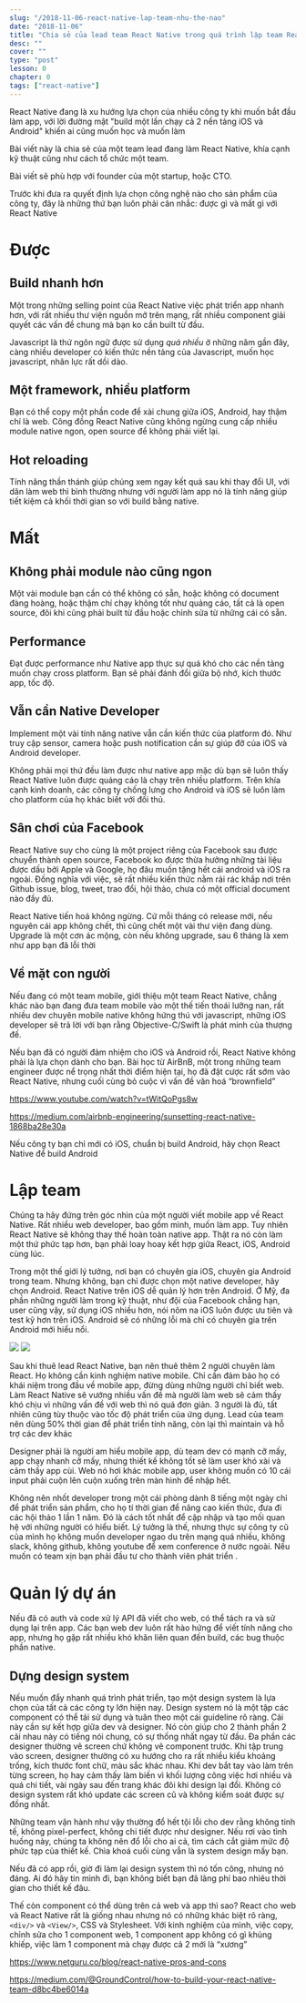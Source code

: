 ```yaml
---
slug: "/2018-11-06-react-native-lap-team-nhu-the-nao"
date: "2018-11-06"
title: "Chia sẻ của lead team React Native trong quá trình lập team React Native"
desc: ""
cover: ""
type: "post"
lesson: 0
chapter: 0
tags: ["react-native"]
---
```


React Native đang là xu hướng lựa chọn của nhiều công ty khi muốn bắt đầu làm app, với lời đường mật "build một lần chạy cả 2 nền tảng iOS và Android" khiến ai cũng muốn học và muốn làm

Bài viết này là chia sẻ của một team lead đang làm React Native, khía cạnh kỹ thuật cũng như cách tổ chức một team.

Bài viết sẽ phù hợp với founder của một startup, hoặc CTO.

Trước khi đưa ra quyết định lựa chọn công nghệ nào cho sản phẩm của công ty, đây là những thứ bạn luôn phải cân nhắc: được gì và mất gì với React Native

# Được

## Build nhanh hơn
Một trong những selling point của React Native việc phát triển app nhanh hơn, với rất nhiều thư viện nguồn mở trên mạng, rất nhiều component giải quyết các vấn đề chung mà bạn ko cần built từ đầu.

Javascript là thứ ngôn ngữ được sử dụng *quá nhiều* ở những năm gần đây, càng nhiều developer có kiến thức nền tảng của Javascript, muốn học javascript, nhân lực rất dồi dào.

## Một framework, nhiều platform

Bạn có thể copy một phần code để xài chung giữa iOS, Android, hay thậm chí là web. Công đồng React Native cũng không ngừng cung cấp nhiều module native ngon, open source để không phải viết lại.

## Hot reloading

Tính năng thần thánh giúp chúng xem ngay kết quả sau khi thay đổi UI, với dân làm web thì bình thường nhưng với người làm app nó là tính năng giúp tiết kiệm cả khối thời gian so với build bằng native.

# Mất
## Không phải module nào cũng ngon

Một vài module bạn cần có thể không có sẵn, hoặc không có document đàng hoàng, hoặc thậm chí chạy không tốt như quảng cáo, tất cả là open source, đôi khi cũng phải built từ đầu hoặc chỉnh sửa từ những cái có sẵn.

## Performance

Đạt được performance như Native app thực sự quá khó cho các nền tảng muốn chạy cross platform. Bạn sẽ phải đánh đổi giữa bộ nhớ, kích thước app, tốc độ.
## Vẫn cần Native Developer
Implement một vài tính năng native vẫn cần kiến thức của platform đó. Như truy cập sensor, camera hoặc push notification cần sự giúp đỡ của iOS và Android developer.

Không phải mọi thứ đều làm được như native app mặc dù bạn sẽ luôn thấy React Native luôn được quảng cáo là chạy trên nhiều platform. Trên khía cạnh kinh doanh, các công ty chống lưng cho Android và iOS sẽ luôn làm cho platform của họ khác biết với đối thủ. 
## Sân chơi của Facebook
React Native suy cho cùng là một project riêng của Facebook sau được chuyển thành open source, Facebook ko được thừa hưởng những tài liệu được dấu bởi Apple và Google, họ đâu muốn tặng hết cái android và iOS ra ngoài. Đồng nghĩa với việc, sẽ rất nhiều kiến thức nằm rải rác khắp nơi trên Github issue, blog, tweet, trao đổi, hội thảo, chưa có một official document nào đầy đủ.

React Native tiến hoá không ngừng. Cứ mỗi tháng có release mới, nếu nguyên cái app không chết, thì cũng chết một vài thư viện đang dùng. Upgrade là một cơn ác mộng, còn nếu không upgrade, sau 6 tháng là xem như app bạn đã lỗi thời

## Về mặt con người

Nếu đang có một team mobile, giới thiệu một team React Native, chẳng khác nào bạn đang đưa team mobile vào một thế tiến thoái lưỡng nan, rất nhiều dev chuyên mobile native không hứng thú với javascript, những iOS developer sẽ trả lời với bạn rằng Objective-C/Swift là phát minh của thượng đế.

Nếu bạn đã có người đảm nhiệm cho iOS và Android rồi, React Native không phải là lựa chọn dành cho bạn. Bài học từ AirBnB, một trong những team engineer được nể trọng nhất thời điểm hiện tại, họ đã đặt cược rất sớm vào React Native, nhưng cuối cùng bỏ cuộc vì vấn đề văn hoá “brownfield”

https://www.youtube.com/watch?v=tWitQoPgs8w

https://medium.com/airbnb-engineering/sunsetting-react-native-1868ba28e30a

Nếu công ty bạn chỉ mới có iOS, chuẩn bị build Android, hãy chọn React Native để build Android

# Lập team

Chúng ta hãy đứng trên góc nhìn của một người viết mobile app về React Native. Rất nhiều web developer, bao gồm mình, muốn làm app. Tuy nhiên React Native sẽ không thay thế hoàn toàn native app. Thật ra nó còn làm một thứ phức tạp hơn, bạn phải loay hoay kết hợp giữa React, iOS, Android cùng lúc.

Trong một thế giới lý tưởng, nơi bạn có chuyên gia iOS, chuyên gia Android trong team. Nhưng không, bạn chỉ được chọn một native developer, hãy chọn Android. React Native trên iOS dễ quản lý hơn trên Android. Ở Mỹ, đa phần những người làm trong kỹ thuật, như đội của Facebook chẳng hạn, user cũng vậy, sử dụng iOS nhiều hơn, nói nôm na iOS luôn được ưu tiên và test kỹ hơn trên iOS. Android sẽ có những lỗi mà chỉ có chuyên gia trên Android mới hiểu nổi.

![](https://cdn-images-1.medium.com/max/1600/1*ivbK3rkZMIAgt9hVpNshig.png)
![](https://cdn-images-1.medium.com/max/800/0*HvHub4QRI5jFiihz.jpg)

Sau khi thuê lead React Native, bạn nên thuê thêm 2 người chuyên làm React. Họ không cần kinh nghiệm native mobile. Chỉ cần đảm bảo họ có khái niệm trong đầu về mobile app, đừng dùng những người chỉ biết web. Làm React Native sẽ vướng nhiều vấn đề mà người làm web sẽ cảm thấy khó chịu vì những vấn đề với web thì nó quá đơn giản.
3 người là đủ, tất nhiên cũng tùy thuộc vào tốc độ phát triển của ứng dụng. Lead của team nên dùng 50% thời gian để phát triển tính năng, còn lại thì maintain và hỗ trợ các dev khác

Designer phải là người am hiểu mobile app, dù team dev có mạnh cỡ mấy, app chạy nhanh cỡ mấy, nhưng thiết kế không tốt sẽ làm user khó xài và cảm thấy app cùi. Web nó hơi khác mobile app, user không muốn có 10 cái input phải cuộn lên cuộn xuống trên màn hình để nhập hết.

Không nên nhốt developer trong một cái phòng dành 8 tiếng một ngày chỉ để phát triển sản phẩm, cho họ tí thời gian để nâng cao kiến thức, đưa đi các hội thảo 1 lần 1 năm. Đó là cách tốt nhất để cập nhập và tạo mối quan hệ với những người có hiểu biết. Lý tưởng là thế, nhưng thực sự công ty cũ của mình họ không muốn developer ngao du trên mạng quá nhiều, không slack, không github, không youtube để xem conference ở nước ngoài. Nếu muốn có team xịn bạn phải đầu tư cho thành viên phát triển .
# Quản lý dự án

Nếu đã có auth và code xử lý API đã viết cho web, có thể tách ra và sử dụng lại trên app. Các bạn web dev luôn rất hào hứng để viết tính năng cho app, nhưng họ gặp rất nhiều khó khăn liên quan đến build, các bug thuộc phần native.

## Dựng design system

Nếu muốn đẩy nhanh quá trình phát triển, tạo một design system là lựa chọn của tất cả các công ty lớn hiện nay. Design system nó là một tập các component có thể tái sử dụng và tuân theo một cái guideline rõ ràng. Cái này cần sự kết hợp giữa dev và designer. Nó còn giúp cho 2 thành phần 2 cãi nhau này có tiếng nói chung, có sự thống nhất ngay từ đầu. Đa phần các designer thường vẽ screen chứ không vẽ component trước. Khi tập trung vào screen, designer thường có xu hướng cho ra rất nhiều kiểu khoảng trống, kích thước font chữ, màu sắc khác nhau. Khi dev bắt tay vào làm trên từng screen, họ hay cảm thấy làm biến vì khối lượng công việc hơi nhiều và quá chi tiết, vài ngày sau đến trang khác đôi khi design lại đổi. Không có design system rất khó update các screen cũ và không kiểm soát được sự đồng nhất.

Những team vận hành như vậy thường đổ hết tội lỗi cho dev rằng không tinh tế, không pixel-perfect, không chi tiết được như designer. Nếu rơi vào tình huống này, chúng ta không nên đổ lỗi cho ai cả, tìm cách cắt giảm mức độ phức tạp của thiết kế. Chìa khoá cuối cùng vẫn là system design mấy bạn.

Nếu đã có app rồi, giờ đi làm lại design system thì nó tốn công, nhưng nó đáng. Ai đó hãy tin mình đi, bạn không biết bạn đã lãng phí bao nhiêu thời gian cho thiết kế đâu.

Thế còn component có thể dùng trên cả web và app thì sao? React cho web và React Native rất là giống nhau nhưng nó có những khác biệt rõ ràng, `<div/>` và `<View/>`, CSS và Stylesheet. Với kinh nghiệm của mình, việc copy, chỉnh sửa cho 1 component web, 1 component app không có gì khủng khiếp, việc làm 1 component mà chạy được cả 2 mới là “xương”

https://www.netguru.co/blog/react-native-pros-and-cons

https://medium.com/@GroundControl/how-to-build-your-react-native-team-d8bc4be6014a
